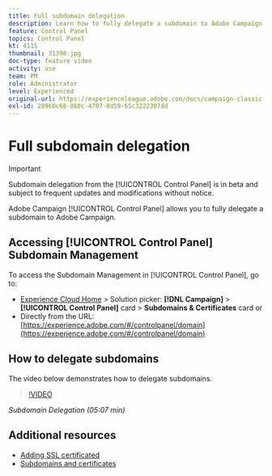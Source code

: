 ```yaml
---
title: Full subdomain delegation
description: Learn how to fully delegate a subdomain to Adobe Campaign.
feature: Control Panel
topics: Control Panel
kt: 4115
thumbnail: 31390.jpg
doc-type: feature video
activity: use
team: PM
role: Administrator
level: Experienced
original-url: https://experienceleague.adobe.com/docs/campaign-classic-learn/tutorials/administrating/control-panel-acc/subdomain-delegation.html
exl-id: 28960c68-860c-4707-8d59-65c3222307dd
---
```

# Full subdomain delegation

>[!IMPORTANT]
>
> Subdomain delegation from the [!UICONTROL Control Panel] is in beta and subject to frequent updates and modifications without notice.

Adobe Campaign [!UICONTROL Control Panel] allows you to fully delegate a subdomain to Adobe Campaign.

## Accessing [!UICONTROL Control Panel] Subdomain Management

To access the Subdomain Management in [!UICONTROL Control Panel], go to:

* [Experience Cloud Home](https://experience.adobe.com/#/home) > Solution picker: **[!DNL Campaign]** > **[!UICONTROL Control Panel]** card > **Subdomains & Certificates** card
  or
* Directly from the URL: [https://experience.adobe.com/#/controlpanel/domain](https://experience.adobe.com/#/controlpanel/domain)

## How to delegate subdomains

The video below demonstrates how to delegate subdomains.

>[!VIDEO](https://video.tv.adobe.com/v/31390?quality=12)

*Subdomain Delegation (05:07 min)*

## Additional resources

* [Adding SSL certificated](/help/control-panel-tutorials/subdomains-and-certificates/adding-ssl-certificates.md)
* [Subdomains and certificates](https://docs.adobe.com/content/help/en/control-panel/using/subdomains-and-certificates/renewing-subdomain-certificate.html)
